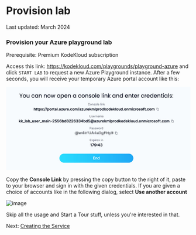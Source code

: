 # Provision lab

Last updated: March 2024

### Provision your Azure playground lab

Prerequisite: Premium KodeKloud subscription

Access this link: https://kodekloud.com/playgrounds/playground-azure and click `START LAB` to request a new Azure Playground instance. After a few seconds, you will receive your temporary Azure portal account like this:

![image](../images/01-sign-in.jpeg)

Copy the **Console Link** by pressing the copy button to the right of it, paste to your browser and sign in with the given credentials. If you are given a choice of accounts like in the following dialog, select **Use another account**

![image](../images/01a-sign-in.png)

Skip all the usage and Start a Tour stuff, unless you're interested in that.

Next: [Creating the Service](./02-create-service.md)



